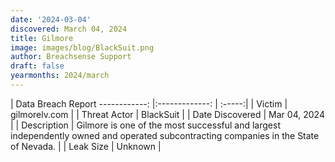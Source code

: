 ```yaml
---
date: '2024-03-04'
discovered: March 04, 2024
title: Gilmore
image: images/blog/BlackSuit.png
author: Breachsense Support
draft: false
yearmonths: 2024/march
---
```



| Data Breach Report
------------:     |:-------------:    | :-----:|
| Victim      | gilmorelv.com      | 
| Threat Actor      | BlackSuit      | 
| Date Discovered      | Mar 04, 2024      | 
| Description      | Gilmore is one of the most successful and largest independently owned and operated subcontracting companies in the State of Nevada.      | 
| Leak Size      | Unknown      | 

